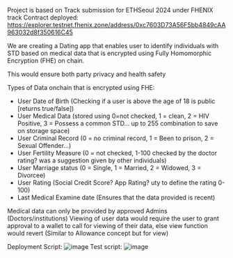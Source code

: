 Project is based on Track submission for ETHSeoul 2024 under FHENIX track
Contract deployed: https://explorer.testnet.fhenix.zone/address/0xc7603D73A56F5bb4849cAA963032d8f350616C45

We are creating a Dating app that enables user to identify individuals with STD based on medical data that is encrypted using Fully Homomorphic Encryption (FHE) on chain.

This would ensure both party privacy and health safety

Types of Data onchain that is encrypted using FHE:
- User Date of Birth (Checking if a user is above the age of 18 is public [returns true/false])
- User Medical Data (stored using 0=not checked, 1 = clean, 2 = HIV Positive, 3 = Possess a common STD... up to 255 combination to save on storage space)
- User Criminal Record (0 = no criminal record, 1 = Been to prison, 2 = Sexual Offender...)
- User Fertility Measure (0 = not checked, 1-100 checked by the doctor rating? was a suggestion given by other individuals)
- User Marriage status (0 = Single, 1 = Married, 2 = Widowed, 3 = Divorcee)
- User Rating (Social Credit Score? App Rating? uty to define the rating 0-100)
- Last Medical Examine date (Ensures that the data provided is recent)

Medical data can only be provided by approved Admins (Doctors/institutions)
Viewing of user data would require the user to grant approval to a wallet to call for viewing of their data, else view function would revert (Similar to Allowance concept but for view)


Deployment Script:
![image](https://github.com/0xjunwei/ETHSeoul2024/assets/53926665/17391e5a-b4ec-47ed-a0d5-2865783ce6c5)
Test script:
![image](https://github.com/0xjunwei/ETHSeoul2024/assets/53926665/2c2fcbfe-24b5-47e0-8325-d4b84596c6b2)


